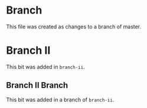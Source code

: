 # Branch

This file was created as changes to a branch of master.

# Branch II

This bit was added in `branch-ii`.

## Branch II Branch

This bit was added in a branch of `branch-ii`.
